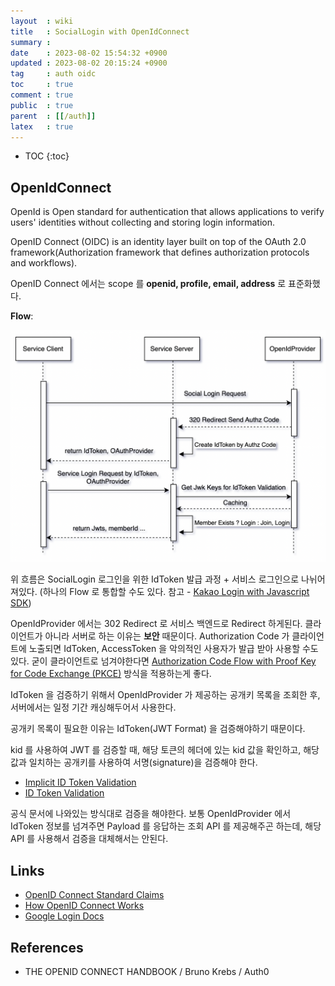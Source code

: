 ```yaml
---
layout  : wiki
title   : SocialLogin with OpenIdConnect
summary : 
date    : 2023-08-02 15:54:32 +0900
updated : 2023-08-02 20:15:24 +0900
tag     : auth oidc
toc     : true
comment : true
public  : true
parent  : [[/auth]]
latex   : true
---
```

* TOC
{:toc}

## OpenIdConnect

OpenId is Open standard for authentication that allows applications to verify users' identities without collecting and storing login information.

OpenID Connect (OIDC) is an identity layer built on top of the OAuth 2.0 framework(Authorization framework that defines authorization protocols and workflows).

OpenID Connect 에서는 scope 를 __openid, profile, email, address__ 로 표준화했다.

__Flow__:

![](/resource/wiki/auth-oidc/oidc-flow.png)

위 흐름은 SocialLogin 로그인을 위한 IdToken 발급 과정 + 서비스 로그인으로 나뉘어져있다. (하나의 Flow 로 통합할 수도 있다. 참고 - [Kakao Login with Javascript SDK](https://developers.kakao.com/docs/latest/ko/kakaologin/js)) 

OpenIdProvider 에서는 302 Redirect 로 서비스 백엔드로 Redirect 하게된다. 클라이언트가 아니라 서버로 하는 이유는 __보안__ 때문이다. Authorization Code 가 클라이언트에 노출되면 IdToken, AccessToken 을 악의적인 사용자가 발급 받아 사용할 수도 있다. 굳이 클라이언트로 넘겨야한다면 [Authorization Code Flow with Proof Key for Code Exchange (PKCE)](https://datatracker.ietf.org/doc/html/rfc7636) 방식을 적용하는게 좋다.

IdToken 을 검증하기 위해서 OpenIdProvider 가 제공하는 공개키 목록을 조회한 후, 서버에서는 일정 기간 캐싱해두어서 사용한다.

공개키 목록이 필요한 이유는 IdToken(JWT Format) 을 검증해야하기 때문이다. 

kid 를 사용하여 JWT 를 검증할 때, 해당 토큰의 헤더에 있는 kid 값을 확인하고, 해당 값과 일치하는 공개키를 사용하여 서명(signature)을 검증해야 한다.

- [Implicit ID Token Validation](https://openid.net/specs/openid-connect-core-1_0.html#ImplicitIDTValidation)
- [ID Token Validation](https://openid.net/specs/openid-connect-core-1_0.html#IDTokenValidation)

공식 문서에 나와있는 방식대로 검증을 해야한다. 보통 OpenIdProvider 에서 IdToken 정보를 넘겨주면 Payload 를 응답하는 조회 API 를 제공해주곤 하는데, 해당 API 를 사용해서
검증을 대체해서는 안된다.

## Links 

- [OpenID Connect Standard Claims](https://openid.net/specs/openid-connect-core-1_0.html#StandardClaims)
- [How OpenID Connect Works](https://openid.net/developers/how-connect-works/)
- [Google Login Docs](https://developers.google.com/identity/sign-in/web/sign-in?hl=ko)

## References

- THE OPENID CONNECT HANDBOOK / Bruno Krebs / Auth0
